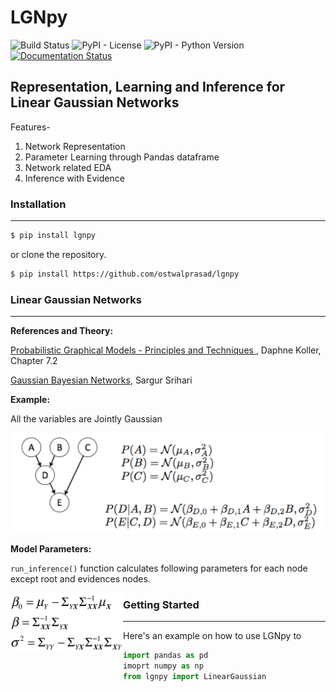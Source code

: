 # LGNpy

![Build Status](https://travis-ci.org/ostwalprasad/lgnpy.svg?branch=master) ![PyPI - License](https://img.shields.io/pypi/l/lgnpy) ![PyPI - Python Version](https://img.shields.io/pypi/pyversions/lgnpy)[![Documentation Status](https://readthedocs.org/projects/lgnpy/badge/?version=latest)](https://lgnpy.readthedocs.io/en/latest/?badge=latest)

## Representation, Learning and Inference for Linear Gaussian Networks

Features-
1. Network Representation
2. Parameter Learning through Pandas dataframe
3. Network related EDA
4. Inference with Evidence

### Installation

_______

```bash
$ pip install lgnpy
```

or clone the repository.

```bash
$ pip install https://github.com/ostwalprasad/lgnpy
```



### Linear Gaussian Networks

______________

**References and Theory:**

[Probabilistic Graphical Models - Principles and Techniques ](https://mitpress.mit.edu/books/probabilistic-graphical-models), Daphne Koller, Chapter 7.2

[Gaussian Bayesian Networks](https://cedar.buffalo.edu/~srihari/CSE674/Chap7/7.2-GaussBNs.pdf), Sargur Srihari



**Example:**

 All the variables are Jointly Gaussian 

<a href="url"><img src="docs/images/sample_network.png" width="500" ></a>



**Model Parameters:**

`run_inference()` function calculates following parameters for each node except root and evidences nodes.

<img src="docs/images/betas.png" align="left" width="180" >



### Getting Started

________

Here's an example on how to use LGNpy to 

```python
import pandas as pd
imoprt numpy as np
from lgnpy import LinearGaussian
```









